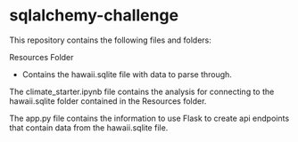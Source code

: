 # sqlalchemy-challenge
This repository contains the following files and folders:

Resources Folder
- Contains the hawaii.sqlite file with data to parse through.
  
The climate_starter.ipynb file contains the analysis for connecting to the hawaii.sqlite folder contained in the Resources folder.

The app.py file contains the information to use Flask to create api endpoints that contain data from the hawaii.sqlite file.
